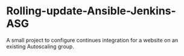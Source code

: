 # Rolling-update-Ansible-Jenkins-ASG
A small project to configure continues integration for a website on an existing Autoscaling group.
